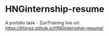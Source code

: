 # HNGinternship-resume
A portolio task - ZuriTraining
live url: https://khingz.github.io/HNGinternship-resume/
